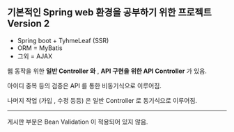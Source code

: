 ## 기본적인 Spring web 환경을 공부하기 위한 프로젝트 Version 2
* Spring boot + TyhmeLeaf (SSR)
* ORM = MyBatis
* 그외 = AJAX

웹 동작을 위한 **일반 Controller 와** , **API 구현을 위한 API Controller** 가 있음.<br>

아이디 중복 등의 검증은 API 를 통한 비동기식으로 이루어짐.<br>

나머지 작업 (가입 , 수정 등등) 은 일반 Controller 로 동기식으로 이루어짐.
<hr>
게시판 부분은 Bean Validation 이 적용되어 있지 않음.<br>



